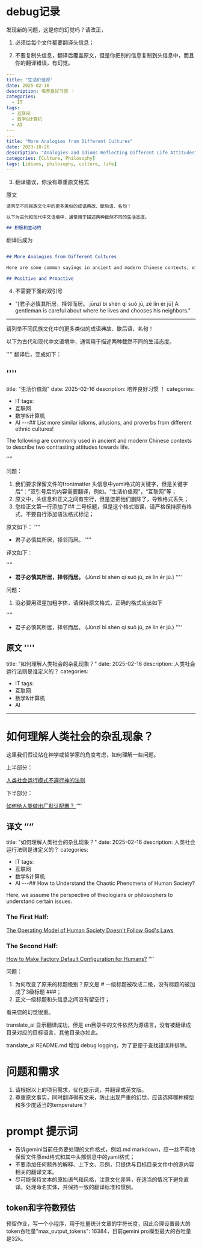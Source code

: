 
# debug记录

发现新的问题，这是你的幻觉吗？请改正，

1. 必须给每个文件都要翻译头信息；

2. 不要复制头信息，翻译后覆盖原文，但是你把别的信息复制到头信息中，而且你的翻译错误，有幻觉。

``` yaml
---
title: "生活价值观"
date: 2025-02-16
description: 培养良好习惯 ！
categories:
  - IT
tags:
  - 互联网
  - 数学&计算机
  - AI
---
---
title: "More Analogies from Different Cultures"
date: 2023-10-26
description: "Analogies and Idioms Reflecting Different Life Attitudes"
categories: [Culture, Philosophy]
tags: [idioms, philosophy, culture, life]
---

```

3. 翻译错误，你没有尊重原文格式
   
原文
```md
请列举不同民族文化中的更多类似的成语典故、歇后语、名句！

以下为古代和现代中文语境中，通常用于描述两种截然不同的生活态度。

## 积极和主动的

```

翻译后成为

```md

## More Analogies from Different Cultures

Here are some common sayings in ancient and modern Chinese contexts, often used to describe two distinct attitudes towards life.

## Positive and Proactive

```


4. 不需要下面的双引号

- "[君子必慎其所居，择邻而居。 jūnzǐ bì shèn qí suǒ jū, zé lín ér jū] A gentleman is careful about where he lives and chooses his neighbors."



--------

请列举不同民族文化中的更多类似的成语典故、歇后语、名句！

以下为古代和现代中文语境中，通常用于描述两种截然不同的生活态度。

''''
翻译后，变成如下：

''''
---
title: "生活价值观"
date: 2025-02-16
description: 培养良好习惯 ！
categories:
  - IT
tags:
  - 互联网
  - 数学&计算机
  - AI
---## List more similar idioms, allusions, and proverbs from different ethnic cultures!

The following are commonly used in ancient and modern Chinese contexts to describe two contrasting attitudes towards life.

''''

问题：
1. 我们要求保留文件的frontmatter 头信息中yaml格式的关键字，但是关键字后“：”双引号后的内容需要翻译，例如。"生活价值观"，“互联网”等；
2. 原文中，头信息和正文之间有空行，但是您把他们删除了，导致格式丢失；
3. 您给正文第一行添加了## 二号标题，但是这个格式错误，请严格保持原有格式，不要自行添加语法格式标记；


原文如下：
''''
- 君子必慎其所居，择邻而居。
''''

译文如下：

''''
- **君子必慎其所居，择邻而居。** (Jūnzǐ bì shèn qí suǒ jū, zé lín ér jū.)
''''

问题：
1. 没必要用双星加粗字体，请保持原文格式，正确的格式应该如下

''''
- 君子必慎其所居，择邻而居。 (Jūnzǐ bì shèn qí suǒ jū, zé lín ér jū.)
''''


原文
''''
---
title: "如何理解人类社会的杂乱现象？"
date: 2025-02-16
description: 人类社会运行法则是谁定义的？
categories:
  - IT
tags:
  - 互联网
  - 数学&计算机
  - AI
---


# 如何理解人类社会的杂乱现象？


这里我们假设站在神学或哲学家的角度考虑，如何理解一些问题。


上半部分：

[人类社会运行模式不遵行神的法则](The-operating-model-of-human-society-doesn't-follow-God’s-laws.md "mention")

下半部分：

[如何给人类做出厂默认配置？ ](How-to-make-factory-default-configuration-for-humans?.md "mention")
‘’‘’

译文
‘’‘’
---
title: "如何理解人类社会的杂乱现象？"
date: 2025-02-16
description: 人类社会运行法则是谁定义的？
categories:
  - IT
tags:
  - 互联网
  - 数学&计算机
  - AI
---## How to Understand the Chaotic Phenomena of Human Society?

Here, we assume the perspective of theologians or philosophers to understand certain issues.

### The First Half:

[The Operating Model of Human Society Doesn't Follow God's Laws](The-operating-model-of-human-society-doesn't-follow-God’s-laws.md "mention")

### The Second Half:

[How to Make Factory Default Configuration for Humans?](How-to-make-factory-default-configuration-for-humans?.md "mention")
‘’‘’

问题：
1. 为何改变了原来的标题级别？原文是 # 一级标题被改成二级，没有标题的被加成了3级标题 ###；
2. 正文一级标题和头信息之间没有留空行；


看来您的幻觉很重。



translate_ai 显示翻译成功，但是 en目录中的文件依然为源语言，没有被翻译成目录对应的目标语言，其他目录亦如此。

translate_ai README.md 增加 debug logging，为了更便于查找错误并排除。



# 问题和需求

1. 请根据以上的项目需求，优化提示词，并翻译成英文版。
2. 尊重原文事实，同时翻译得有文采，防止出现严重的幻觉，应该选择哪种模型和多少度适当的temperature？



# prompt 提示词

* 告诉gemini当前任务要处理的文件格式，例如.md markdown，应一丝不苟地保留文件原md格式和其中头部信息中的yaml格式；
* 不要添加任何额外的解释、上下文、示例，只提供与目标目录文件中的源内容相关的翻译文本。
* 尽可能保持文本的原始语气和风格，注意文化差异，在适当的情况下避免直译。处理命名实体，并保持一致的翻译标准和惯例。



## token和字符数预估

预留作业，写一个小程序，用于批量统计文章的字符长度，因此合理设置最大的token吞吐量"max_output_tokens": 16384，目前gemini pro模型最大的吞吐量是32k。
